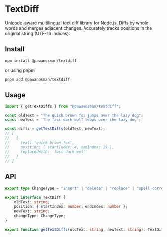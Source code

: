 # TextDiff

Unicode-aware multilingual text diff library for Node.js. Diffs by whole words and merges adjacent changes. Accurately tracks positions in the original string (UTF-16 indices).

## Install

```bash
npm install @pawanosman/textdiff
```
or using pnpm
```bash
pnpm add @pawanosman/textdiff
```

## Usage

```ts
import { getTextDiffs } from "@pawanosman/textdiff";

const oldText = "The quick brown fox jumps over the lazy dog";
const newText = "The fast dark wolf leaps over the lazy dog";

const diffs = getTextDiffs(oldText, newText);
// [
//   {
//     text: 'quick brown fox',
//     position: { startIndex: 4, endIndex: 19 },
//     replacedWith: 'fast dark wolf'
//   }
// ]
```

## API

```ts
export type ChangeType = "insert" | "delete" | "replace" | "spell-correction";

export interface TextDiff {
	oldText: string;
	position: { startIndex: number; endIndex: number };
	newText: string;
	changeType: ChangeType;
}

export function getTextDiffs(oldText: string, newText: string): TextDiff[];
```
